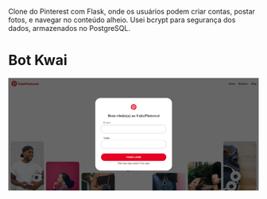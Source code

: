 Clone do Pinterest com Flask, onde os usuários podem criar contas, postar fotos, e navegar no conteúdo alheio. Usei bcrypt para segurança dos dados, armazenados no PostgreSQL.
# Bot Kwai

<img src="https://github.com/HugoLeandro/FakePinterest-Flask/blob/main/imagens/pinterest.png" width=800/>

